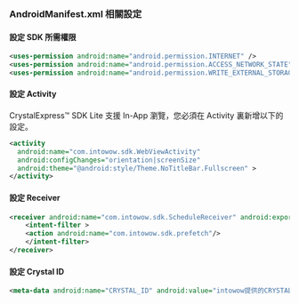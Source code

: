 ### AndroidManifest.xml 相關設定

#### 設定 SDK 所需權限

``` xml
<uses-permission android:name="android.permission.INTERNET" />
<uses-permission android:name="android.permission.ACCESS_NETWORK_STATE" />
<uses-permission android:name="android.permission.WRITE_EXTERNAL_STORAGE" />
```

#### 設定 Activity
CrystalExpress&trade; SDK Lite 支援 In-App 瀏覽，您必須在 Activity 裏新增以下的設定。
``` xml
<activity
  android:name="com.intowow.sdk.WebViewActivity"
  android:configChanges="orientation|screenSize"
  android:theme="@android:style/Theme.NoTitleBar.Fullscreen" >
</activity>
```

#### 設定 Receiver
``` xml
<receiver android:name="com.intowow.sdk.ScheduleReceiver" android:exported="false">
    <intent-filter >
    <action android:name="com.intowow.sdk.prefetch"/>
    </intent-filter>
</receiver>
```

#### 設定 Crystal ID
``` xml
<meta-data android:name="CRYSTAL_ID" android:value="intowow提供的CRYSTAL_ID" />
```
